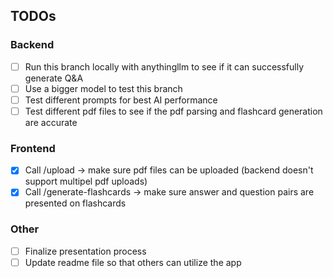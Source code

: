 ## TODOs

### Backend

- [ ] Run this branch locally with anythingllm to see if it can successfully generate Q&A
- [ ] Use a bigger model to test this branch
- [ ] Test different prompts for best AI performance
- [ ] Test different pdf files to see if the pdf parsing and flashcard generation are accurate

### Frontend

- [x] Call /upload -> make sure pdf files can be uploaded (backend doesn't support multipel pdf uploads)
- [x] Call /generate-flashcards -> make sure answer and question pairs are presented on flashcards

### Other

- [ ] Finalize presentation process
- [ ] Update readme file so that others can utilize the app
